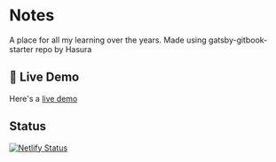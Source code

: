 # Notes
A place for all my learning over the years.
Made using gatsby-gitbook-starter repo by Hasura

## 🔗 Live Demo

Here's a [live demo](https://hrithiks-notes.netlify.app)

## Status
[![Netlify Status](https://api.netlify.com/api/v1/badges/548496c3-2610-469c-b401-6655e0989b72/deploy-status)](https://app.netlify.com/sites/hrithiks-notes/deploys)
